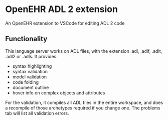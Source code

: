 # OpenEHR ADL 2 extension

An OpenEHR extension to VSCode for editing ADL 2 code

## Functionality

This language server works on ADL files, with the extension .adl, .adlf, .adlt, .adl2 or .adls. It provides:
- syntax highlighting
- syntax validation
- model validation
- code folding
- document outline
- hover info on complex objects and attributes

For the validation, it compiles all ADL files in the entire workspace, and does a recompile of those archetypes required if you change one. The problems tab will list all validation errors.

